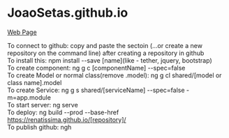 # JoaoSetas.github.io
[Web Page](https://JoaoSetas.github.io)

To connect to github: copy and paste the sectoin (…or create a new repository on the command line) after creating a repository in github<br>
To install this: npm install --save [name](like - tether, jquery, bootstrap)<br>
To create component: ng g c [componentName] --spec=false<br>
To create Model or normal class(remove .model): ng g cl shared/[model or class name].model<br>
To create Service: ng g s shared/[serviceName] --spec=false -m=app.module<br>
To start server: ng serve<br>
To deploy: ng build --prod --base-href https://renatissima.github.io/[repository]/<br>
To publish github: ngh<br>

